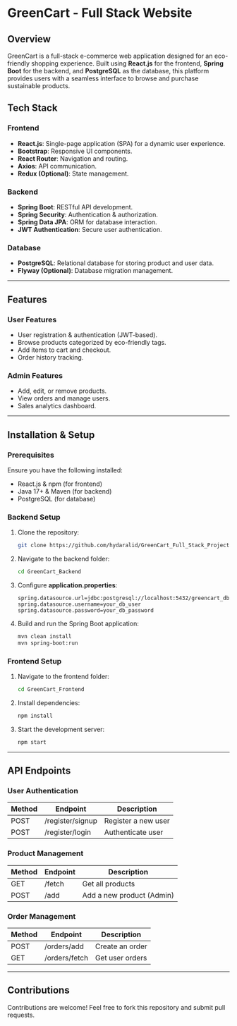 # GreenCart - Full Stack Website

## Overview
GreenCart is a full-stack e-commerce web application designed for an eco-friendly shopping experience. Built using **React.js** for the frontend, **Spring Boot** for the backend, and **PostgreSQL** as the database, this platform provides users with a seamless interface to browse and purchase sustainable products.

## Tech Stack
### Frontend
- **React.js**: Single-page application (SPA) for a dynamic user experience.
- **Bootstrap**: Responsive UI components.
- **React Router**: Navigation and routing.
- **Axios**: API communication.
- **Redux (Optional)**: State management.

### Backend
- **Spring Boot**: RESTful API development.
- **Spring Security**: Authentication & authorization.
- **Spring Data JPA**: ORM for database interaction.
- **JWT Authentication**: Secure user authentication.

### Database
- **PostgreSQL**: Relational database for storing product and user data.
- **Flyway (Optional)**: Database migration management.

---

## Features
### User Features
- User registration & authentication (JWT-based).
- Browse products categorized by eco-friendly tags.
- Add items to cart and checkout.
- Order history tracking.

### Admin Features
- Add, edit, or remove products.
- View orders and manage users.
- Sales analytics dashboard.

---

## Installation & Setup
### Prerequisites
Ensure you have the following installed:
- React.js & npm (for frontend)
- Java 17+ & Maven (for backend)
- PostgreSQL (for database)

### Backend Setup
1. Clone the repository:
   ```sh
   git clone https://github.com/hydaralid/GreenCart_Full_Stack_Project.git
   ```
2. Navigate to the backend folder:
   ```sh
   cd GreenCart_Backend
   ```
3. Configure **application.properties**:
   ```properties
   spring.datasource.url=jdbc:postgresql://localhost:5432/greencart_db
   spring.datasource.username=your_db_user
   spring.datasource.password=your_db_password
   ```
4. Build and run the Spring Boot application:
   ```sh
   mvn clean install
   mvn spring-boot:run
   ```

### Frontend Setup
1. Navigate to the frontend folder:
   ```sh
   cd GreenCart_Frontend
   ```
2. Install dependencies:
   ```sh
   npm install
   ```
3. Start the development server:
   ```sh
   npm start
   ```

---

## API Endpoints
### User Authentication
| Method | Endpoint | Description |
|--------|---------|-------------|
| POST   | /register/signup | Register a new user |
| POST   | /register/login  | Authenticate user |

### Product Management
| Method | Endpoint | Description |
|--------|---------|-------------|
| GET    | /fetch | Get all products |
| POST   | /add | Add a new product (Admin) |

### Order Management
| Method | Endpoint | Description |
|--------|---------|-------------|
| POST   | /orders/add | Create an order |
| GET    | /orders/fetch | Get user orders |

---

## Contributions
Contributions are welcome! Feel free to fork this repository and submit pull requests.


